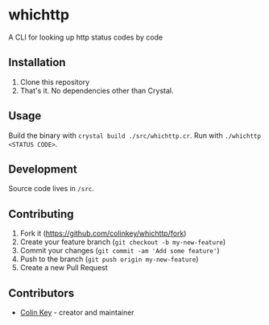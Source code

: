 # whichttp

A CLI for looking up http status codes by code

## Installation

1. Clone this repository
2. That's it. No dependencies other than Crystal.

## Usage

Build the binary with `crystal build ./src/whichttp.cr`. Run with `./whichttp <STATUS CODE>`.

## Development

Source code lives in `/src`.

## Contributing

1. Fork it (<https://github.com/colinkey/whichttp/fork>)
2. Create your feature branch (`git checkout -b my-new-feature`)
3. Commit your changes (`git commit -am 'Add some feature'`)
4. Push to the branch (`git push origin my-new-feature`)
5. Create a new Pull Request

## Contributors

- [Colin Key](https://github.com/colinkey) - creator and maintainer
